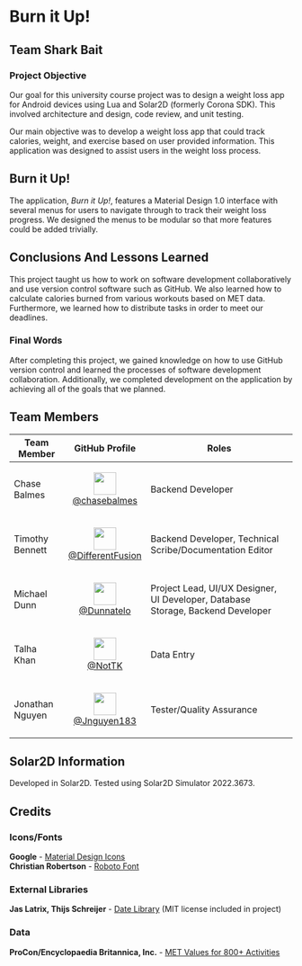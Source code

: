 # Burn it Up!
## Team Shark Bait

### Project Objective
Our goal for this university course project was to design a weight loss app for Android devices using Lua and Solar2D (formerly Corona SDK). This involved architecture and design, code review, and unit testing.

Our main objective was to develop a weight loss app that could track calories, weight, and exercise based on user provided information. This application was designed to assist users in the weight loss process.

## Burn it Up!
The application, <i>Burn it Up!</i>, features a Material Design 1.0 interface with several menus for users to navigate through to track their weight loss progress. We designed the menus to be modular so that more features could be added trivially.


## Conclusions And Lessons Learned
This project taught us how to work on software development collaboratively and use version control software such as GitHub. We also learned how to calculate calories burned from various workouts based on MET data. Furthermore, we learned how to distribute tasks in order to meet our deadlines.

### Final Words
After completing this project, we gained knowledge on how to use GitHub version control and learned the processes of software development collaboration. Additionally, we completed development on the application by achieving all of the goals that we planned.

## Team Members
| Team Member  | GitHub Profile  | Roles |
| ------------- | ------------- | ------------- |
| Chase Balmes | <p align="center"><img src="https://avatars.githubusercontent.com/u/79763150" width="40"></img><br>[@chasebalmes](https://github.com/chasebalmes)</p> | Backend Developer |
| Timothy Bennett | <p align="center"><img src="https://avatars.githubusercontent.com/u/84809371" width="40"></img><br>[@DifferentFusion](https://github.com/DifferentFusion)</p> | Backend Developer, Technical Scribe/Documentation Editor |
| Michael Dunn | <p align="center"><img src="https://avatars.githubusercontent.com/u/11823777" width="40"></img><br>[@Dunnatelo](https://www.github.com/Dunnatello)</p> | Project Lead, UI/UX Designer, UI Developer, Database Storage, Backend Developer |
| Talha Khan | <p align="center"><img src="https://avatars.githubusercontent.com/u/90275404" width="40"></img><br>[@NotTK](https://www.github.com/NotTK)</p> | Data Entry |
| Jonathan Nguyen | <p align="center"><img src="https://avatars.githubusercontent.com/u/89655762" width="40"></img><br>[@Jnguyen183](https://github.com/Jnguyen183)</p> | Tester/Quality Assurance |


## Solar2D Information
Developed in Solar2D. Tested using Solar2D Simulator 2022.3673.

## Credits
### Icons/Fonts
**Google** - [Material Design Icons](https://www.material.io/resources/icons)  
**Christian Robertson** - [Roboto Font](https://fonts.google.com/specimen/Roboto)  

### External Libraries
**Jas Latrix, Thijs Schreijer** - [Date Library](https://github.com/Tieske/date) (MIT license included in project)  

### Data
**ProCon/Encyclopaedia Britannica, Inc.** - [MET Values for 800+ Activities](https://golf.procon.org/met-values-for-800-activities/)  
